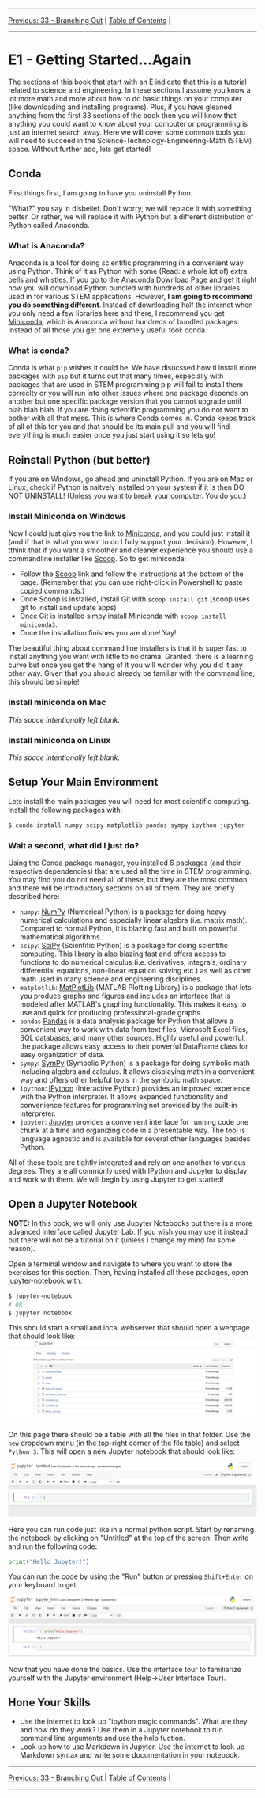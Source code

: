 <!-- Navigation -->

---

[Previous: 33 - Branching Out](./33-Branching-Out.md) | [Table of Contents](./00-Table-of-Contents.md) | 

---
<!-- End Navigation -->
# E1 - Getting Started...Again

<!--How much math should they know?-->

The sections of this book that start with an E indicate that this is a tutorial related to science and engineering. In these sections I assume you know a lot more math and more about how to do basic things on your computer (like downloading and installing programs). Plus, if you have gleaned anything from the first 33 sections of the book then you will know that anything you could want to know about your computer or programming is just an internet search away. Here we will cover some common tools you will need to succeed in the Science-Technology-Engineering-Math (STEM) space. WIthout further ado, lets get started!

## Conda

First things first, I am going to have you uninstall Python. 

"What?" you say in disbelief. Don't worry, we will replace it with something better. Or rather, we will replace it with Python but a different distribution of Python called Anaconda.

### What is Anaconda?

Anaconda is a tool for doing scientific programming in a convenient way using Python. Think of it as Python with some (Read: a whole lot of) extra bells and whistles. If you go to the [Anaconda Download Page](https://www.anaconda.com/products/individual) and get it right now you will download Python bundled with hundreds of other libraries used in for various STEM applications. However, **I am going to recommend you do something different**. Instead of downloading half the internet when you only need a few libraries here and there, I recommend you get [Miniconda](https://docs.conda.io/en/latest/miniconda.html#latest-miniconda-installer-links), which is Anaconda without hundreds of bundled packages. Instead of all those you get one extremely useful tool: conda.

### What is conda?

Conda is what `pip` wishes it could be. We have disucssed how ti install more packages with `pip` but it turns out that many times, especially with packages that are used in STEM programming pip will fail to install them correclty or you will run into other issues where one package depends on another but one specific package version that you cannot upgrade until blah blah blah. If you are doing scientific programming you do not want to bother with all that mess. This is where Conda comes in. Conda keeps track of all of this for you and that should be its main pull and you will find everything is much easier once you just start using it so lets go!

## Reinstall Python (but better)

If you are on Windows, go ahead and uninstall Python. If you are on Mac or Linux, check if Python is naitvely installed on your system if it is then DO NOT UNINSTALL! (Unless you want to break your computer. You do you.)

### Install Miniconda on Windows

Now I could just give you the link to [Miniconda](https://docs.conda.io/en/latest/miniconda.html#latest-miniconda-installer-links), and you could just install it (and if that is what you want to do I fully support your decision). However, I tthink that if you want a smoother and cleaner experience you should use a commandline installer like [Scoop](https://scoop.sh). So to get miniconda:

- Follow the [Scoop](https://scoop.sh) link and follow the instructions at the bottom of the page. (Remember that you can use right-click in Powershell to paste copied commands.)
- Once Scoop is installed, install Git with `scoop install git` (scoop uses git to install and update apps)
- Once Git is installed simpy install Miniconda with `scoop install miniconda3`.
- Once the installation finishes you are done! Yay!

The beautiful thing about command line installers is that it is super fast to install anything you want with little to no drama. Granted, there is a learning curve but once you get the hang of it you will wonder why you did it any other way. Given that you should already be familiar with the command line, this should be simple!

### Install miniconda on Mac

*This space intentionally left blank.*

### Install miniconda on Linux

*This space intentionally left blank.*

## Setup Your Main Environment

Lets install the main packages you will need for most scientific computing. Install the following packages with:

```bash
$ conda install numpy scipy matplotlib pandas sympy ipython jupyter
```

### Wait a second, what did I just do?

Using the Conda package manager, you installed 6 packages (and their respective dependencies) that are used all the time in STEM programming. You may find you do not need all of these, but they are the most common and there will be introductory sections on all of them. They are briefly described here:

- `numpy`: [NumPy](https://numpy.org/) (Numerical Python) is a package for doing heavy numerical calculations and especially linear algebra (i.e. matrix math). Compared to normal Python, it is blazing fast and built on powerful mathematical algorithms.
- `scipy`: [SciPy](https://www.scipy.org/index.html) (Scientific Python) is a package for doing scientific computing. This library is also blazing fast and offers access to functions to do numerical calculus (i.e. derivatives, integrals, ordinary differential equations, non-linear equation solving etc.) as well as other math used in many science and engineering disciplines.
- `matplotlib`: [MatPlotLib](https://matplotlib.org/stable/index.html) (MATLAB Plotting Library) is a package that lets you produce graphs and figures and includes an interface that is modeled after MATLAB's graphing functionality. This makes it easy to use and quick for producing professional-grade graphs.
- `pandas` [Pandas](https://pandas.pydata.org/) is a data analysis package for Python that allows a convenient way to work with data from text files, Microsoft Excel files, SQL databases, and many other sources. Highly useful and powerful, the package allows easy access to their powerful DataFrame class for easy organization of data.
- `sympy`: [SymPy](https://www.sympy.org/en/index.html) (Symbolic Python) is a package for doing symbolic math including algebra and calculus. It allows displaying math in a convenient way and offers other helpful tools in the symbolic math space.
- `ipython`: [IPython](https://ipython.org/) (Interactive Python) provides an improved experience with the Python interpreter. It allows expanded functionality and convenience features for programming not provided by the built-in interpreter.
- `jupyter`: [Jupyter](https://jupyter.org/) provides a convenient interface for running code one chunk at a time and organizing code in a presentable way. The tool is language agnostic and is available for several other languages besides Python.

All of these tools are tightly integrated and rely on one another to various degrees. They are all commonly used with IPython and Jupyter to display and work with them. We will begin by using Jupyter to get started!

## Open a Jupyter Notebook

**NOTE:** In this book, we will only use Jupyter Notebooks but there is a more advanced interface called Jupyter Lab. If you wish you may use it instead but there will not be a tutorial on it (unless I change my mind for some reason).

Open a terminal window and navigate to where you want to store the exercises for this section. Then, having installed all these packages, open jupyter-notebook with:

```bash
$ jupyter-notebook
# OR
$ jupyter notebook
```

This should start a small and local webserver that should open a webpage that should look like:
![The Jupyter Startup Page](./media/jupyter-notebook.png)

On this page there should be a table with all the files in that folder. Use the `new` dropdown menu (in the top-right corner of the file table) and select `Python 3`. This will open a new Jupyter notebook that should look like:

![Empty Juptyer Notebook](./media/jupyter-notebook_blank.png)

Here you can run code just like in a normal python script. Start by renaming the notebook by clicking on "Untitled" at the top of the screen. Then write and run the following code:

```python
print("Hello Jupyter!")
```

You can run the code by using the "Run" button or pressing `Shift+Enter` on your keyboard to get:

![Run a simple program in Jupyter](./media/jupyter-notebook_run_simple.png)

Now that you have done the basics. Use the interface tour to familiarize yourself with the Jupyter environment (Help->User Interface Tour).

## Hone Your Skills

- Use the internet to look up "ipython magic commands". What are they and how do they work? Use them in a Jupyter notebook to  run command line arguments and use the help fuction.
- Look up how to use Markdown in Jupyter. Use the internet to look up Markdown syntax and write some documentation in your notebook.
<!-- Navigation -->

---

[Previous: 33 - Branching Out](./33-Branching-Out.md) | [Table of Contents](./00-Table-of-Contents.md) | 

---
<!-- End Navigation -->
